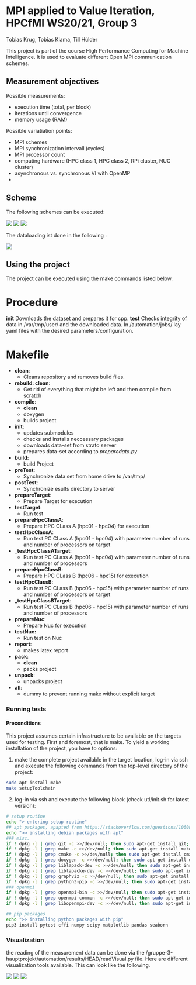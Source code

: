 # MPI applied to Value Iteration, HPCfMI WS20/21, Group 3
Tobias Krug, Tobias Klama, Till Hülder

This project is part of the course High Performance Computing for Machine Intelligence. It is used to evaluate different Open MPi communication schemes.

## Measurement objectives
Possible measurements:
  - execution time (total, per block)
  - iterations until convergence
  - memory usage (RAM)


Possible variatiation points:
  - MPI schemes 
  - MPI synchronization intervall (cycles)
  - MPI processor count
  - computing hardware (HPC class 1, HPC class 2, RPi cluster, NUC cluster)
  - asynchronous vs. synchronous VI with OpenMP
  - 
## Scheme 
  The following schemes can be executed:

  <img src="./rep/puml/gen/scheme1/scheme1.svg">
  <img src="./rep/puml/gen/scheme2/scheme2.svg">
  <img src="./rep/puml/gen/scheme3/scheme3.svg">

 The dataloading ist done in the following :

  <img src="./rep/puml/gen/scheme_load_data/scheme_load_data.svg">


## Using the project
The project can be executed using the make commands listed below.

# Procedure
**init**
Downloads the dataset and prepares it for cpp.
**test**
Checks integrity of data in /var/tmp/user/ and the downloaded data.
In /automation/jobs/ lay yaml files with the desired parameters/configuration.

# Makefile

- **clean**:
  - Cleans repository and removes build files.
- **rebuild: clean**: 
  - Get rid of everything that might be left and then compile from scratch
- **compile**: 
  - **clean**
  - doxygen
  - builds project
- **init**:
  - updates submodules
  - checks and installs neccessary packages
  - downloads data-set from strato server
  - prepares data-set according to _preparedata.py_
- **build:**
  - build Project
- **preTest:**
   - Synchronize data set from home drive to /var/tmp/
- **postTest**:
   - Synchronize esults directory to server
- **prepareTarget**:
   - Prepare Target for execution
- **testTarget**:
  - Run test 
- **prepareHpcClassA**:
  - Prepare HPC CLass A (hpc01 - hpc04) for execution
- **testHpcClassA**:
  - Run test PC CLass A (hpc01 - hpc04) with parameter number of runs and number of processors on target
- **_testHpcClassATarget**:
  - Run test PC CLass A (hpc01 - hpc04) with parameter number of runs and number of processors
- **prepareHpcClassB**:
  - Prepare HPC CLass B (hpc06 - hpc15) for execution
- **testHpcClassB**:
  - Run test PC CLass B (hpc06 - hpc15) with parameter number of runs and number of processors on target
- **_testHpcClassBTarget**:
  - Run test PC CLass B (hpc06 - hpc15) with parameter number of runs and number of processors
- **prepareNuc**:
  - Prepare Nuc for execution
- **testNuc:**
  - Run test on Nuc
- **report**:
  - makes latex report
- **pack**:
  - **clean**
  - packs project
- **unpack**:
  - unpacks project
- **all**:
  -  dummy to prevent running make without explicit target

### Running tests
#### Preconditions
This project assumes certain infrastructure to be available on the targets used for testing. First and foremost, that is make. To yield a working installation of the project, you have to options:
1) make the complete project available in the target location, log-in via ssh and execute the following commands from the top-level directory of the project: 
```bash
sudo apt install make
make setupToolchain
```
2) log-in via ssh and execute the following block (check utl/init.sh for latest version):
```bash
# setup routine
echo "> entering setup routine"
## apt packages, apapted from https://stackoverflow.com/questions/10608004/auto-install-packages-from-inside-makefile
echo ">> installing debian packages with apt"
### misc.
if ! dpkg -l | grep git -c >>/dev/null; then sudo apt-get install git; fi
if ! dpkg -l | grep make -c >>/dev/null; then sudo apt-get install make; fi
if ! dpkg -l | grep cmake -c >>/dev/null; then sudo apt-get install cmake; fi
if ! dpkg -l | grep doxygen -c >>/dev/null; then sudo apt-get install doxygen; fi
if ! dpkg -l | grep liblapack-dev -c >>/dev/null; then sudo apt-get install liblapack-dev; fi
if ! dpkg -l | grep liblapacke-dev -c >>/dev/null; then sudo apt-get install liblapacke-dev; fi
if ! dpkg -l | grep graphviz -c >>/dev/null; then sudo apt-get install graphviz; fi
if ! dpkg -l | grep python3-pip -c >>/dev/null; then sudo apt-get install python3-pip; fi
### openmpi
if ! dpkg -l | grep openmpi-bin -c >>/dev/null; then sudo apt-get install openmpi-bin; fi
if ! dpkg -l | grep openmpi-common -c >>/dev/null; then sudo apt-get install openmpi-common; fi
if ! dpkg -l | grep libopenmpi-dev -c >>/dev/null; then sudo apt-get install libopenmpi-dev; fi

## pip packages
echo ">> installing python packages with pip"
pip3 install pytest cffi numpy scipy matplotlib pandas seaborn
```
### Visualization
the reading of the measurement data can be done via the  /gruppe-3-hauptprojekt/automation/results/HEAD/readVisual.py file. Here are different visualization tools available. This can look like the following.

<img src="./rep/img/Runtime_World_Read_me.svg">
<img src="./rep/img/scatterplot.svg">
<img src="./rep/img/boxcom.svg">
